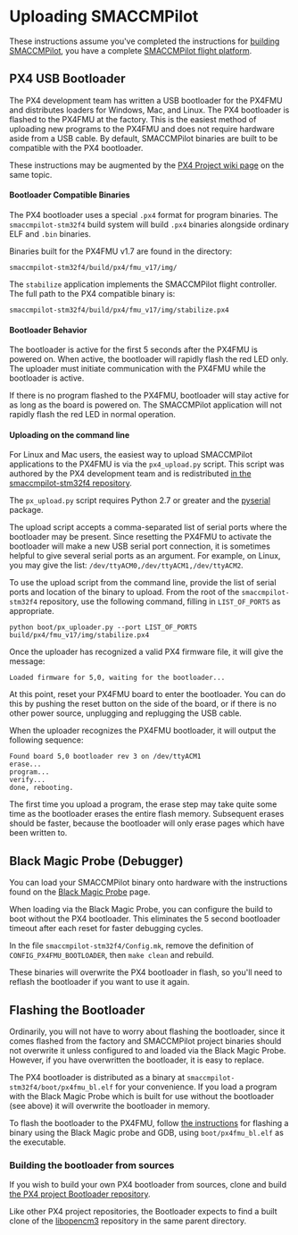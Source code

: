 # Uploading SMACCMPilot

These instructions assume you've completed the instructions for [building
SMACCMPilot][building], you have a complete [SMACCMPilot flight
platform][hardware].

[building]: building.html
[hardware]: ../hardware/overview.html

## PX4 USB Bootloader

The PX4 development team has written a USB bootloader for the PX4FMU and
distributes loaders for Windows, Mac, and Linux. The PX4 bootloader is flashed
to the PX4FMU at the factory. This is the easiest method of uploading new
programs to the PX4FMU and does not require hardware aside from a USB cable. By
default, SMACCMPilot binaries are built to be compatible with the PX4
bootloader.

These instructions may be augmented by the [PX4 Project wiki
page][px4wiki-upload] on the same topic.

[px4wiki-upload]: http://pixhawk.ethz.ch/px4/dev/nuttx/building_and_flashing

#### Bootloader Compatible Binaries

The PX4 bootloader uses a special `.px4` format for program binaries. The
`smaccmpilot-stm32f4` build system will build `.px4` binaries alongside ordinary
ELF and `.bin` binaries.

Binaries built for the PX4FMU v1.7 are found in the directory:

```
smaccmpilot-stm32f4/build/px4/fmu_v17/img/
```

The `stabilize` application implements the SMACCMPilot flight controller. The
full path to the PX4 compatible binary is:

```
smaccmpilot-stm32f4/build/px4/fmu_v17/img/stabilize.px4
```

#### Bootloader Behavior

The bootloader is active for the first 5 seconds after the PX4FMU is powered on.
When active, the bootloader will rapidly flash the red LED only. The uploader
must initiate communication with the PX4FMU while the bootloader is active.

If there is no program flashed to the PX4FMU, bootloader will stay active for as
long as the board is powered on. The SMACCMPilot application will not rapidly
flash the red LED in normal operation.

#### Uploading on the command line

For Linux and Mac users, the easiest way to upload SMACCMPilot applications to
the PX4FMU is via the `px4_upload.py` script. This script was authored by the
PX4 development team and is redistributed [in the smaccmpilot-stm32f4
repository][uploadpy].

The `px_upload.py` script requires Python 2.7 or greater and the [pyserial][]
package.

The upload script accepts a comma-separated list of serial ports where the
bootloader may be present. Since resetting the PX4FMU to activate the bootloader
will make a new USB serial port connection, it is sometimes helpful to give
several serial ports as an argument. For example, on Linux, you may give the
list:
`/dev/ttyACM0,/dev/ttyACM1,/dev/ttyACM2`.

To use the upload script from the command line, provide the list of serial ports
and location of the binary to upload. From the root of the `smaccmpilot-stm32f4`
repository, use the following command, filling in `LIST_OF_PORTS` as
appropriate.

```
python boot/px_uploader.py --port LIST_OF_PORTS build/px4/fmu_v17/img/stabilize.px4
```

Once the uploader has recognized a valid PX4 firmware file, it will give the
message:

```
Loaded firmware for 5,0, waiting for the bootloader...
```

At this point, reset your PX4FMU board to enter the bootloader. You can do this
by pushing the reset button on the side of the board, or if there is no other
power source, unplugging and replugging the USB cable.

When the uploader recognizes the PX4FMU bootloader, it will output the following
sequence:

```
Found board 5,0 bootloader rev 3 on /dev/ttyACM1
erase...
program...
verify...
done, rebooting.
```

The first time you upload a program, the erase step may take quite some time as
the bootloader erases the entire flash memory. Subsequent erases should be
faster, because the bootloader will only erase pages which have been written to.

[uploadpy]: http://github.com/GaloisInc/smaccmpilot-stm32f4/blob/master/boot/px_uploader.py
[pyserial]: http://pyserial.sourceforge.net/

## Black Magic Probe (Debugger)

You can load your SMACCMPilot binary onto hardware with the instructions found
on the [Black Magic Probe][blackmagic] page.

When loading via the Black Magic Probe, you can configure the build to
boot without the PX4 bootloader. This eliminates the 5 second
bootloader timeout after each reset for faster debugging cycles.

In the file `smaccmpilot-stm32f4/Config.mk`, remove the definition of 
`CONFIG_PX4FMU_BOOTLOADER`, then `make clean` and rebuild.

These binaries will overwrite the PX4 bootloader in flash, so you'll need to
reflash the bootloader if you want to use it again.

[blackmagic]: ../hardware/blackmagic.html

## Flashing the Bootloader

Ordinarily, you will not have to worry about flashing the bootloader, since it
comes flashed from the factory and SMACCMPilot project binaries should not
overwrite it unless configured to and loaded via the Black Magic Probe. However,
if you have overwritten the bootloader, it is easy to replace.

The PX4 bootloader is distributed as a binary at
`smaccmpilot-stm32f4/boot/px4fmu_bl.elf` for your convenience. If you load a
program with the Black Magic Probe which is built for use without the bootloader
(see above) it will overwrite the bootloader in memory.

To flash the bootloader to the PX4FMU, follow [the instructions][blackmagic] for
flashing a binary using the Black Magic probe and GDB, using
`boot/px4fmu_bl.elf` as the executable.

### Building the bootloader from sources

If you wish to build your own PX4 bootloader from sources, clone and build [the
PX4 project Bootloader repository](http://github.com/PX4/Bootloader).

Like other PX4 project repositories, the Bootloader expects to find a built
clone of the [libopencm3][] repository in the same parent directory.

[libopencm3]: http://github.com/PX4/libopencm3
